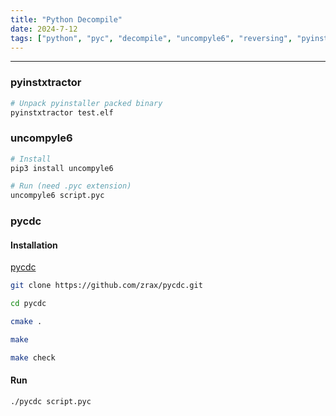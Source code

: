 ```yaml
---
title: "Python Decompile"
date: 2024-7-12
tags: ["python", "pyc", "decompile", "uncompyle6", "reversing", "pyinstxtractor"]
---
```


---
### pyinstxtractor

```bash
# Unpack pyinstaller packed binary
pyinstxtractor test.elf
```

### uncompyle6

```bash
# Install
pip3 install uncompyle6
```

```bash
# Run (need .pyc extension)
uncompyle6 script.pyc
```

### pycdc

#### Installation

[pycdc](https://github.com/zrax/pycdc)

```bash
git clone https://github.com/zrax/pycdc.git
```

```bash
cd pycdc
```

```bash
cmake .
```

```bash
make
```

```bash
make check
```

#### Run

```bash
./pycdc script.pyc
```

<br>